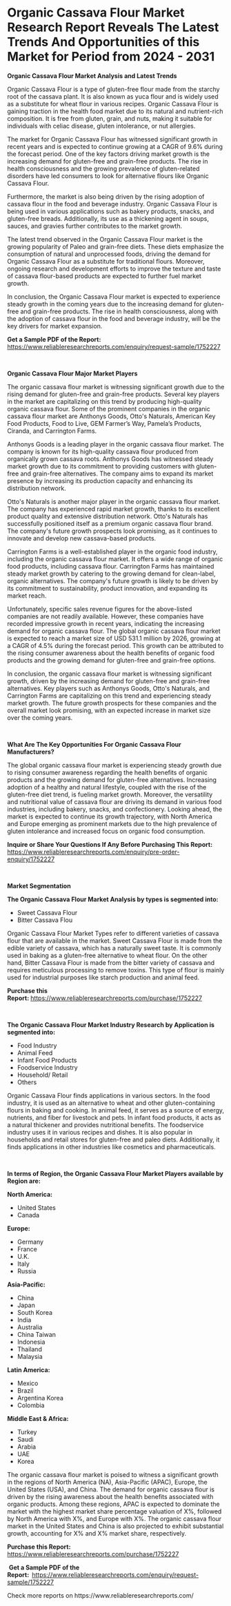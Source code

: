 <p><h1>Organic Cassava Flour Market Research Report Reveals The Latest Trends And Opportunities of this Market for Period from 2024 - 2031</h1></p><p><strong>Organic Cassava Flour Market Analysis and Latest Trends</strong></p>
<p><p>Organic Cassava Flour is a type of gluten-free flour made from the starchy root of the cassava plant. It is also known as yuca flour and is widely used as a substitute for wheat flour in various recipes. Organic Cassava Flour is gaining traction in the health food market due to its natural and nutrient-rich composition. It is free from gluten, grain, and nuts, making it suitable for individuals with celiac disease, gluten intolerance, or nut allergies.</p><p>The market for Organic Cassava Flour has witnessed significant growth in recent years and is expected to continue growing at a CAGR of 9.6% during the forecast period. One of the key factors driving market growth is the increasing demand for gluten-free and grain-free products. The rise in health consciousness and the growing prevalence of gluten-related disorders have led consumers to look for alternative flours like Organic Cassava Flour.</p><p>Furthermore, the market is also being driven by the rising adoption of cassava flour in the food and beverage industry. Organic Cassava Flour is being used in various applications such as bakery products, snacks, and gluten-free breads. Additionally, its use as a thickening agent in soups, sauces, and gravies further contributes to the market growth.</p><p>The latest trend observed in the Organic Cassava Flour market is the growing popularity of Paleo and grain-free diets. These diets emphasize the consumption of natural and unprocessed foods, driving the demand for Organic Cassava Flour as a substitute for traditional flours. Moreover, ongoing research and development efforts to improve the texture and taste of cassava flour-based products are expected to further fuel market growth.</p><p>In conclusion, the Organic Cassava Flour market is expected to experience steady growth in the coming years due to the increasing demand for gluten-free and grain-free products. The rise in health consciousness, along with the adoption of cassava flour in the food and beverage industry, will be the key drivers for market expansion.</p></p>
<p><strong>Get a Sample PDF of the Report:&nbsp;</strong> <a href="https://www.reliableresearchreports.com/enquiry/request-sample/1752227">https://www.reliableresearchreports.com/enquiry/request-sample/1752227</a></p>
<p>&nbsp;</p>
<p><strong>Organic Cassava Flour Major Market Players</strong></p>
<p><p>The organic cassava flour market is witnessing significant growth due to the rising demand for gluten-free and grain-free products. Several key players in the market are capitalizing on this trend by producing high-quality organic cassava flour. Some of the prominent companies in the organic cassava flour market are Anthonys Goods, Otto's Naturals, American Key Food Products, Food to Live, GEM Farmer’s Way, Pamela’s Products, Ciranda, and Carrington Farms.</p><p>Anthonys Goods is a leading player in the organic cassava flour market. The company is known for its high-quality cassava flour produced from organically grown cassava roots. Anthonys Goods has witnessed steady market growth due to its commitment to providing customers with gluten-free and grain-free alternatives. The company aims to expand its market presence by increasing its production capacity and enhancing its distribution network.</p><p>Otto's Naturals is another major player in the organic cassava flour market. The company has experienced rapid market growth, thanks to its excellent product quality and extensive distribution network. Otto's Naturals has successfully positioned itself as a premium organic cassava flour brand. The company's future growth prospects look promising, as it continues to innovate and develop new cassava-based products.</p><p>Carrington Farms is a well-established player in the organic food industry, including the organic cassava flour market. It offers a wide range of organic food products, including cassava flour. Carrington Farms has maintained steady market growth by catering to the growing demand for clean-label, organic alternatives. The company's future growth is likely to be driven by its commitment to sustainability, product innovation, and expanding its market reach.</p><p>Unfortunately, specific sales revenue figures for the above-listed companies are not readily available. However, these companies have recorded impressive growth in recent years, indicating the increasing demand for organic cassava flour. The global organic cassava flour market is expected to reach a market size of USD 531.1 million by 2026, growing at a CAGR of 4.5% during the forecast period. This growth can be attributed to the rising consumer awareness about the health benefits of organic food products and the growing demand for gluten-free and grain-free options.</p><p>In conclusion, the organic cassava flour market is witnessing significant growth, driven by the increasing demand for gluten-free and grain-free alternatives. Key players such as Anthonys Goods, Otto's Naturals, and Carrington Farms are capitalizing on this trend and experiencing steady market growth. The future growth prospects for these companies and the overall market look promising, with an expected increase in market size over the coming years.</p></p>
<p>&nbsp;</p>
<p><strong>What Are The Key Opportunities For Organic Cassava Flour Manufacturers?</strong></p>
<p><p>The global organic cassava flour market is experiencing steady growth due to rising consumer awareness regarding the health benefits of organic products and the growing demand for gluten-free alternatives. Increasing adoption of a healthy and natural lifestyle, coupled with the rise of the gluten-free diet trend, is fueling market growth. Moreover, the versatility and nutritional value of cassava flour are driving its demand in various food industries, including bakery, snacks, and confectionery. Looking ahead, the market is expected to continue its growth trajectory, with North America and Europe emerging as prominent markets due to the high prevalence of gluten intolerance and increased focus on organic food consumption.</p></p>
<p><strong>Inquire or Share Your Questions If Any Before Purchasing This Report:</strong> <a href="https://www.reliableresearchreports.com/enquiry/pre-order-enquiry/1752227">https://www.reliableresearchreports.com/enquiry/pre-order-enquiry/1752227</a></p>
<p>&nbsp;</p>
<p><strong>Market Segmentation</strong></p>
<p><strong>The Organic Cassava Flour Market Analysis by types is segmented into:</strong></p>
<p><ul><li>Sweet Cassava Flour</li><li>Bitter Cassava Flou</li></ul></p>
<p><p>Organic Cassava Flour Market Types refer to different varieties of cassava flour that are available in the market. Sweet Cassava Flour is made from the edible variety of cassava, which has a naturally sweet taste. It is commonly used in baking as a gluten-free alternative to wheat flour. On the other hand, Bitter Cassava Flour is made from the bitter variety of cassava and requires meticulous processing to remove toxins. This type of flour is mainly used for industrial purposes like starch production and animal feed.</p></p>
<p><strong>Purchase this Report:&nbsp;</strong><a href="https://www.reliableresearchreports.com/purchase/1752227">https://www.reliableresearchreports.com/purchase/1752227</a></p>
<p>&nbsp;</p>
<p><strong>The Organic Cassava Flour Market Industry Research by Application is segmented into:</strong></p>
<p><ul><li>Food Industry</li><li>Animal Feed</li><li>Infant Food Products</li><li>Foodservice Industry</li><li>Household/ Retail</li><li>Others</li></ul></p>
<p><p>Organic Cassava Flour finds applications in various sectors. In the food industry, it is used as an alternative to wheat and other gluten-containing flours in baking and cooking. In animal feed, it serves as a source of energy, nutrients, and fiber for livestock and pets. In infant food products, it acts as a natural thickener and provides nutritional benefits. The foodservice industry uses it in various recipes and dishes. It is also popular in households and retail stores for gluten-free and paleo diets. Additionally, it finds applications in other industries like cosmetics and pharmaceuticals.</p></p>
<p>&nbsp;</p>
<p><strong>In terms of Region, the Organic Cassava Flour Market Players available by Region are:</strong></p>
<p>
    <p> <strong> North America: </strong>
        <ul>
            <li>United States</li>
            <li>Canada</li>
        </ul>
        </p> 
    <p> <strong> Europe: </strong>
        <ul>
            <li>Germany</li>
            <li>France</li>
            <li>U.K.</li>
            <li>Italy</li>
            <li>Russia</li>
        </ul>
        </p> 
    <p> <strong> Asia-Pacific: </strong>
        <ul>
            <li>China</li>
            <li>Japan</li>
            <li>South Korea</li>
            <li>India</li>
            <li>Australia</li>
            <li>China Taiwan</li>
            <li>Indonesia</li>
            <li>Thailand</li>
            <li>Malaysia</li>
        </ul>
        </p> 
    <p> <strong> Latin America: </strong>
        <ul>
            <li>Mexico</li>
            <li>Brazil</li>
            <li>Argentina Korea</li>
            <li>Colombia</li>
        </ul>
        </p> 
    <p> <strong> Middle East & Africa: </strong>
        <ul>
            <li>Turkey</li>
            <li>Saudi</li>
            <li>Arabia</li>
            <li>UAE</li>
            <li>Korea</li>
        </ul>
    </p>
    </p>
<p><p>The organic cassava flour market is poised to witness a significant growth in the regions of North America (NA), Asia-Pacific (APAC), Europe, the United States (USA), and China. The demand for organic cassava flour is driven by the rising awareness about the health benefits associated with organic products. Among these regions, APAC is expected to dominate the market with the highest market share percentage valuation of X%, followed by North America with X%, and Europe with X%. The organic cassava flour market in the United States and China is also projected to exhibit substantial growth, accounting for X% and X% market share, respectively.</p></p>
<p><strong>Purchase this Report: </strong><a href="https://www.reliableresearchreports.com/purchase/1752227">https://www.reliableresearchreports.com/purchase/1752227</a></p>
<p>&nbsp;<strong>Get a Sample PDF of the Report:&nbsp;&nbsp;</strong><a href="https://www.reliableresearchreports.com/enquiry/request-sample/1752227">https://www.reliableresearchreports.com/enquiry/request-sample/1752227</a></p>
<p><strong></strong></p>
<p>Check more reports on https://www.reliableresearchreports.com/</p>